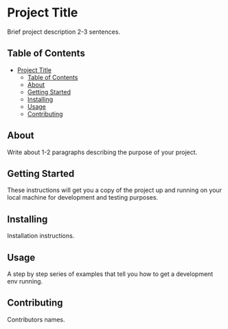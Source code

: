# Project Title

Brief project description 2-3 sentences.

## Table of Contents

- [Project Title](#project-title)
	- [Table of Contents](#table-of-contents)
	- [About](#about)
	- [Getting Started](#getting-started)
	- [Installing](#installing)
	- [Usage](#usage)
	- [Contributing](#contributing)

## About

Write about 1-2 paragraphs describing the purpose of your project.

## Getting Started

These instructions will get you a copy of the project up and running on your local machine for development and testing purposes.

## Installing

Installation instructions.

## Usage

A step by step series of examples that tell you how to get a development env running.

## Contributing

Contributors names.
